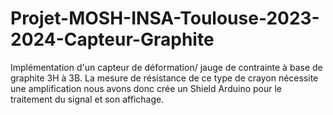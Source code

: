 # Projet-MOSH-INSA-Toulouse-2023-2024-Capteur-Graphite
Implémentation d'un capteur de déformation/ jauge de contrainte à base de graphite 3H à 3B. La mesure de résistance de ce type de crayon nécessite une amplification nous avons donc crée un Shield Arduino pour le traitement du signal et son affichage.
